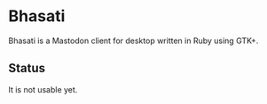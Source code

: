 # Bhasati
Bhasati is a Mastodon client for desktop written in Ruby using GTK+.

## Status

It is not usable yet.
